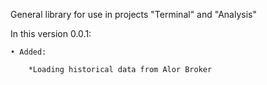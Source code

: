 General library for use in projects "Terminal" and "Analysis"

In this version 0.0.1:

    • Added:

        *Loading historical data from Alor Broker
